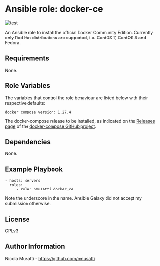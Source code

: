 Ansible role: docker-ce
=======================

![test](https://github.com/nmusatti/docker-ce/actions/workflows/test.yml/badge.svg)

An Ansible role to install the official Docker Community Edition. Currently only Red Hat distributions are supported,
i.e. CentOS 7, CentOS 8 and Fedora.


Requirements
------------

None.

Role Variables
--------------

The variables that control the role behaviour are listed below with their respective defaults:

    docker_compose_version: 1.27.4

The docker-compose release to be installed, as indicated on the [Releases page](https://github.com/docker/compose/releases) of the [docker-compose GitHub project](https://github.com/docker/compose).

Dependencies
------------

None.

Example Playbook
----------------

    - hosts: servers
      roles:
         - role: nmusatti.docker_ce

Note the underscore in the name. Ansible Galaxy did not accept my submission otherwise.

License
-------

GPLv3

Author Information
------------------

Nicola Musatti - https://github.com/nmusatti
